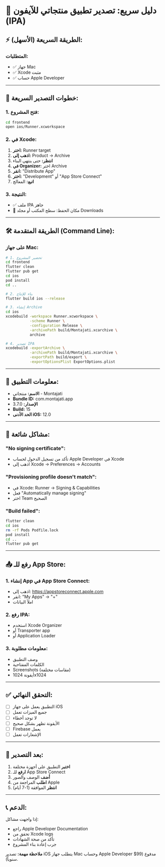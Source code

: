 # 🚀 دليل سريع: تصدير تطبيق منتجاتي للآيفون (IPA)

## ⚡ **الطريقة السريعة (الأسهل):**

### **المتطلبات:**
- ✅ جهاز Mac
- ✅ Xcode مثبت
- ✅ حساب Apple Developer

---

## 🎯 **خطوات التصدير السريعة:**

### **1. فتح المشروع:**
```bash
cd frontend
open ios/Runner.xcworkspace
```

### **2. في Xcode:**
1. **اختر:** Runner target
2. **اذهب إلى:** Product → Archive
3. **انتظر:** حتى ينتهي البناء
4. **في Organizer:** اختر Archive
5. **انقر:** "Distribute App"
6. **اختر:** "Development" أو "App Store Connect"
7. **اتبع:** المعالج

### **3. النتيجة:**
- ✅ ملف IPA جاهز
- 📍 مكان الحفظ: سطح المكتب أو مجلد Downloads

---

## 🛠 **الطريقة المتقدمة (Command Line):**

### **على جهاز Mac:**
```bash
# 1. تحضير المشروع
cd frontend
flutter clean
flutter pub get
cd ios
pod install
cd ..

# 2. بناء للإنتاج
flutter build ios --release

# 3. إنشاء Archive
cd ios
xcodebuild -workspace Runner.xcworkspace \
           -scheme Runner \
           -configuration Release \
           -archivePath build/Montajati.xcarchive \
           archive

# 4. تصدير IPA
xcodebuild -exportArchive \
           -archivePath build/Montajati.xcarchive \
           -exportPath build/export \
           -exportOptionsPlist ExportOptions.plist
```

---

## 📱 **معلومات التطبيق:**

- **الاسم:** منتجاتي - Montajati
- **Bundle ID:** com.montajati.app
- **الإصدار:** 3.7.0
- **Build:** 15
- **الحد الأدنى iOS:** 12.0

---

## 🚨 **مشاكل شائعة:**

### **"No signing certificate":**
- تأكد من تسجيل الدخول لحساب Apple Developer في Xcode
- اذهب إلى Xcode → Preferences → Accounts

### **"Provisioning profile doesn't match":**
- في Xcode: Runner → Signing & Capabilities
- فعل "Automatically manage signing"
- اختر Team الصحيح

### **"Build failed":**
```bash
flutter clean
cd ios
rm -rf Pods Podfile.lock
pod install
cd ..
flutter pub get
```

---

## 📤 **رفع للـ App Store:**

### **1. إنشاء App في App Store Connect:**
- اذهب إلى: https://appstoreconnect.apple.com
- انقر: "My Apps" → "+"
- املأ البيانات

### **2. رفع IPA:**
- استخدم Xcode Organizer
- أو Transporter app
- أو Application Loader

### **3. معلومات مطلوبة:**
- وصف التطبيق
- الكلمات المفتاحية
- Screenshots (مقاسات مختلفة)
- أيقونة 1024x1024

---

## ✅ **التحقق النهائي:**

- [ ] التطبيق يعمل على جهاز iOS
- [ ] جميع الميزات تعمل
- [ ] لا توجد أخطاء
- [ ] الأيقونة تظهر بشكل صحيح
- [ ] Firebase يعمل
- [ ] الإشعارات تعمل

---

## 🎉 **بعد التصدير:**

1. **اختبر** التطبيق على أجهزة مختلفة
2. **ارفع** للـ App Store Connect
3. **أضف** الوصف والصور
4. **اطلب** المراجعة من Apple
5. **انتظر** الموافقة (1-7 أيام)

---

## 📞 **الدعم:**

إذا واجهت مشاكل:
- راجع Apple Developer Documentation
- تحقق من Xcode logs
- تأكد من صحة الشهادات
- جرب إعادة بناء المشروع

**ملاحظة مهمة:** تصدير iOS يتطلب جهاز Mac وحساب Apple Developer مدفوع (99$ سنوياً).
